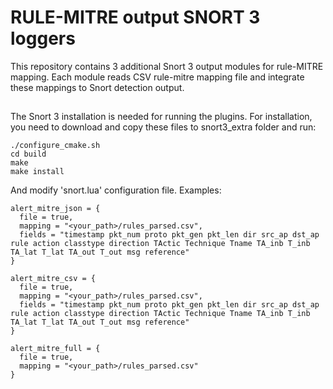 # RULE-MITRE output SNORT 3 loggers

This repository contains 3 additional Snort 3 output modules for rule-MITRE mapping. Each module reads CSV rule-mitre mapping file and integrate these mappings to Snort detection output.

## 

The Snort 3 installation is needed for running the plugins. For installation, you need to download and copy these files to snort3_extra folder and run:

    ./configure_cmake.sh
    cd build
    make
    make install

And modify 'snort.lua' configuration file. Examples:

    alert_mitre_json = { 
      file = true,
      mapping = "<your_path>/rules_parsed.csv",
      fields = "timestamp pkt_num proto pkt_gen pkt_len dir src_ap dst_ap rule action classtype direction TActic Technique Tname TA_inb T_inb TA_lat T_lat TA_out T_out msg reference"
    }
    
    alert_mitre_csv = { 
      file = true,
      mapping = "<your_path>/rules_parsed.csv",
      fields = "timestamp pkt_num proto pkt_gen pkt_len dir src_ap dst_ap rule action classtype direction TActic Technique Tname TA_inb T_inb TA_lat T_lat TA_out T_out msg reference"
    }

    alert_mitre_full = { 
      file = true,
      mapping = "<your_path>/rules_parsed.csv"
    }
